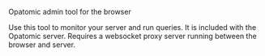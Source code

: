 Opatomic admin tool for the browser

Use this tool to monitor your server and run queries. It is included with the
Opatomic server. Requires a websocket proxy server running between the browser
and server.

